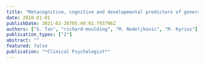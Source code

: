 ```yaml
---
title: "Metacognitive, cognitive and developmental predictors of generalised anxiety disorder symptoms"
date: 2010-01-01
publishDate: 2021-02-26T05:49:02.793796Z
authors: ["S. Tan", "richard-moulding", "M. Nedeljkovic", "M. Kyrios"]
publication_types: ["2"]
abstract: ""
featured: false
publication: "*Clinical Psychologist*"
---
```



